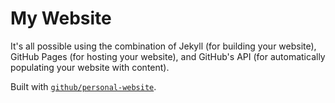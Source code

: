 # My Website
It's all possible using the combination of Jekyll (for building your website), GitHub Pages (for hosting your website), and GitHub's API (for automatically populating your website with content).

Built with [`github/personal-website`](https://github.com/github/personal-website).
